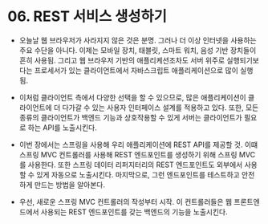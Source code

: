 # 06. REST 서비스 생성하기
- 오늘날 웹 브라우저가 사라지지 않은 것은 분명. 그러나 더 이상 인터넷을 사용하는 주요 수단을 아니다. 이제는 모바일 장치, 태블릿, 스마트 워치, 음성 기반 장치들이 흔히 사용됨. 그리고 웹 브라우저 기반의 
애플리케션조차도 서버 위주로 실행되기보다는 프로세서가 있는 클라이언트에서 자바스크립트 애플리케이션으로 많이 실행됨.
- 이처럼 클라이언트 측에서 다양한 선택을 할 수 있으므로, 많은 애플리케이션이 클라이언트에 더 다가갈 수 있는 사용자 인터페이스 설계를 적용하고 있다. 또한, 모든 종류의 클라이언트가 백엔드 기능과 상호작용할
수 있게 서버는 클라이언트가 필요로 하는 API를 노출시킨다.
- 이번 장에서는 스프링을 사용해 우리 애플리케이션에 REST API를 제공할 것. 이떄 스프링 MVC 컨트롤러를 사용해 REST 엔드포인트를 생성하기 위해 스프링 MVC를 사용한다. 또한 스프링 데이터 리퍼지터리의 REST 
엔드포인트도 외부에서 사용할 수 있게 자동으로 노출시킨다. 마지막으로, 그런 엔드포인트를 테스트하고 안전하게 만드는 방법을 알아본다.


- 우선, 새로운 스프링 MVC 컨트롤러의 작성부터 시작. 이 컨트롤러들은 웹 프론트엔드에서 사용되는 REST 엔드포인트를 갖는 백엔드의 기능을 노출시킨다.
